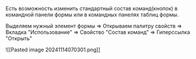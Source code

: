 Есть возможность изменить стандартный состав команд(кнопок) в командной панели формы или в командных панелях таблиц формы.

Выделяем нужный элемент формы => Открываем палитру свойств => Вкладка "Использование" =>
Свойство "Состав команд" => Гиперссылка "Открыть"

![[Pasted image 20241114070301.png]]